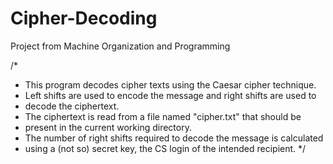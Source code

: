 # Cipher-Decoding
Project from Machine Organization and Programming

/*
 * This program decodes cipher texts using the Caesar cipher technique. 
 * Left shifts are used to encode the message and right shifts are used to  
 * decode the ciphertext.   
 * The ciphertext is read from a file named "cipher.txt" that should be
 * present in the current working directory.    
 * The number of right shifts required to decode the message is calculated
 * using a (not so) secret key, the CS login of the intended recipient. */
 
